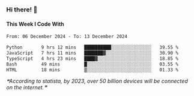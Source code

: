 ### Hi there! 👋

#### This Week I Code With
<!--START_SECTION:waka-->

```txt
From: 06 December 2024 - To: 13 December 2024

Python       9 hrs 12 mins   ██████████░░░░░░░░░░░░░░░   39.55 %
JavaScript   7 hrs 11 mins   ███████▓░░░░░░░░░░░░░░░░░   30.90 %
TypeScript   4 hrs 23 mins   ████▓░░░░░░░░░░░░░░░░░░░░   18.85 %
Bash         49 mins         █░░░░░░░░░░░░░░░░░░░░░░░░   03.55 %
HTML         18 mins         ▒░░░░░░░░░░░░░░░░░░░░░░░░   01.33 %
```

<!--END_SECTION:waka-->

<!--STARTS_HERE_QUOTE_README-->
<i>❝According to statista, by 2023, over 50 billion devices will be connected on the internet.❞</i>
<!--ENDS_HERE_QUOTE_README-->
